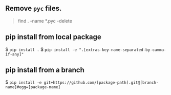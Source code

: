 ## Remove `pyc` files.  
> find . -name \*.pyc -delete

## pip install from local package

$ `pip install .`
$ `pip install -e ".[extras-key-name-separated-by-camma-if-any]"`

## pip install from a branch

$ `pip install -e git+https://github.com/[package-path].git@[branch-name]#egg=[package-name]`

